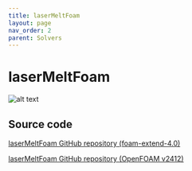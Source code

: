 ```yaml
---
title: laserMeltFoam
layout: page
nav_order: 2
parent: Solvers
---
```


# laserMeltFoam

![alt text](../example_sim.gif)


## Source code
[laserMeltFoam GitHub repository (foam-extend-4.0)](https://github.com/tomflint22/beamWeldFoam)

[laserMeltFoam GitHub repository (OpenFOAM v2412)](https://github.com/laserbeamfoam/laserMeltFoam)